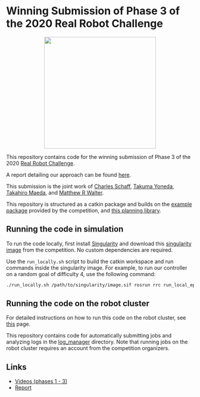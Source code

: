 Winning Submission of Phase 3 of the 2020 Real Robot Challenge
==============================================================

<p align="center">
  <img width="300" height="300" src="https://i.imgur.com/38avOvk.gif">
</p>

This repository contains code for the winning submission of Phase 3 of the 2020 [Real Robot Challenge](https://real-robot-challenge.com).

A report detailing our approach can be found [here](http://arxiv.org/abs/2101.02842).

This submission is the joint work of
[Charles Schaff](https://ttic.uchicago.edu/~cbschaff/),
[Takuma Yoneda](https://takuma-ynd.github.io/about/),
[Takahiro Maeda](https://github.com/meaten), and
[Matthew R Walter](https://ttic.uchicago.edu/~mwalter/).


This repository is structured as a catkin package and builds on the
[example package](https://github.com/rr-learning/rrc_example_package) provided by the competition,
and [this planning library](https://github.com/yijiangh/pybullet_planning).


## Running the code in simulation
To run the code locally, first install [Singularity](https://sylabs.io/guides/3.5/user-guide/quick_start.html)
and download this [singularity image](https://people.tuebingen.mpg.de/felixwidmaier/realrobotchallenge/robot_phase/singularity.html#singularity-download-image)
from the competition. No custom dependencies are required.

Use the `run_locally.sh` script to build the catkin workspace and run commands
inside the singularity image.
For example, to run our controller on a random goal of difficulty 4, use the following command:
```bash
./run_locally.sh /path/to/singularity/image.sif rosrun rrc run_local_episode.py 4
```


## Running the code on the robot cluster

For detailed instructions on how to run this code on the robot cluster, see [this](https://people.tuebingen.mpg.de/felixwidmaier/realrobotchallenge/robot_phase/submission_system.html) page.

This repository contains code for automatically submitting jobs and analyzing logs in the [log_manager](https://github.com/ripl-ttic/rrc_phase_3/tree/cleanup/log_manager) directory.
Note that running jobs on the robot cluster requires an account from the competition organizers.

## Links
- [Videos (phases 1 - 3)](https://youtube.com/playlist?list=PLBUWL2_ywUvE_czrinTTRqqzNu86mYuOV)
- [Report](http://arxiv.org/abs/2101.02842)
